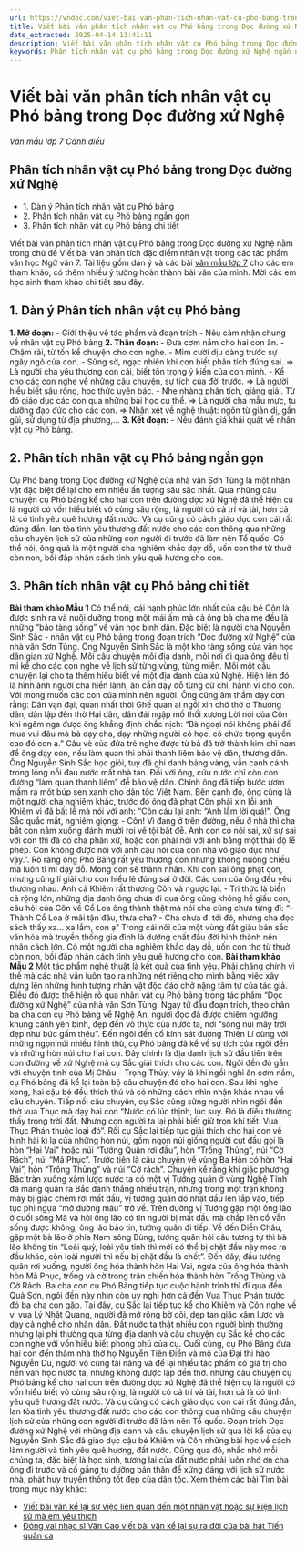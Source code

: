 ```yaml
---
url: https://vndoc.com/viet-bai-van-phan-tich-nhan-vat-cu-pho-bang-trong-doc-duong-xu-nghe-328822
title: Viết bài văn phân tích nhân vật cụ Phó bảng trong Dọc đường xứ Nghệ - Văn mẫu lớp 7 Cánh diều - VnDoc.com
date_extracted: 2025-04-14 13:41:11
description: Viết bài văn phân tích nhân vật cụ Phó bảng trong Dọc đường xứ Nghệ nằm trong chủ đề Viết bài văn phân tích đặc điểm nhân vật trong các tác phẩm văn học Ngữ văn 7.
keywords: Phân tích nhân vật cụ phó bảng trong Dọc đường xứ Nghệ ngắn nhất,văn mẫu lớp 7,tập làm văn lớp 7,ngữ văn 7,buổi học cuối cùng,ngu van 7,văn 7,văn 7 cánh diều,ngữ văn 7 cánh diều,Phân tích nhân vật cụ phó bảng trong Dọc đường xứ Nghệ ngắn gọn,Phân tích đặc điểm nhân vật cụ phó bảng trong Dọc đường xứ Nghệ,Viết bài văn phân tích nhân vật cụ Phó bảng trong Dọc đường xứ Nghệ lớp 7
---
```


# Viết bài văn phân tích nhân vật cụ Phó bảng trong Dọc đường xứ Nghệ
 _Văn mẫu lớp 7 Cánh diều_
## Phân tích nhân vật cụ Phó bảng trong Dọc đường xứ Nghệ
  * 1\. Dàn ý Phân tích nhân vật cụ Phó bảng
  * 2\. Phân tích nhân vật cụ Phó bảng ngắn gọn
  * 3\. Phân tích nhân vật cụ Phó bảng chi tiết

Viết bài văn phân tích nhân vật cụ Phó bảng trong Dọc đường xứ Nghệ nằm trong chủ đề Viết bài văn phân tích đặc điểm nhân vật trong các tác phẩm văn học Ngữ văn 7. Tài liệu gồm dàn ý và các bài [văn mẫu lớp 7](<https://vndoc.com/van-mau-lop7>) cho các em tham khảo, có thêm nhiều ý tưởng hoàn thành bài văn của mình. Mời các em học sinh tham khảo chi tiết sau đây.
## **1\. Dàn ý Phân tích nhân vật cụ Phó bảng**
**1\. Mở đoạn:**
\- Giới thiệu về tác phẩm và đoạn trích
\- Nêu cảm nhận chung về nhân vật cụ Phó bảng
**2\. Thân đoạn:**
\- Đưa cơm nắm cho hai con ăn.
\- Chậm rãi, từ tốn kể chuyện cho con nghe.
\- Mỉm cười dịu dàng trước sự ngây ngô của con.
\- Sững sờ, ngạc nhiên khi con biết phân tích đúng sai.
=> Là người cha yêu thương con cái, biết tôn trọng ý kiến của con mình.
\- Kể cho các con nghe về những câu chuyện, sự tích của đời trước.
=> Là người hiểu biết sâu rộng, học thức uyên bác.
\- Nhẹ nhàng phân tích, giảng giải. Từ đó giáo dục các con qua những bài học cụ thể.
=> Là người cha mẫu mực, tu dưỡng đạo đức cho các con.
=> Nhận xét về nghệ thuật: ngôn từ giản dị, gần gũi, sử dụng từ địa phương,…
**3\. Kết đoạn:**
\- Nêu đánh giá khái quát về nhân vật cụ Phó bảng.
## **2\. Phân tích nhân vật cụ Phó bảng ngắn gọn**
Cụ Phó bảng trong Dọc đường xứ Nghệ của nhà văn Sơn Tùng là một nhân vật đặc biệt để lại cho em nhiều ấn tượng sâu sắc nhất.
Qua những câu chuyện cụ Phó bảng kể cho hai con trên đường dọc xứ Nghệ đã thể hiện cụ là người có vốn hiểu biết vô cùng sâu rộng, là người có cả trí và tài, hơn cả là có tình yêu quê hương đất nước. Và cụ cũng có cách giáo dục con cái rất đúng đắn, lan tỏa tình yêu thương đất nước cho các con thông qua những câu chuyện lịch sử của những con người đi trước đã làm nên Tổ quốc.
Có thể nói, ông quả là một người cha nghiêm khắc dạy dỗ, uốn con thơ từ thuở còn non, bồi đắp nhân cách tình yêu quê hương cho con.
## **3\. Phân tích nhân vật cụ Phó bảng chi tiết**
**Bài tham khảo Mẫu 1**
Có thể nói, cái hạnh phúc lớn nhất của cậu bé Côn là được sinh ra và nuôi dưỡng trong một mái ấm mà cả ông bà cha mẹ đều là những “bảo tàng sống” về văn học bình dân. Đặc biệt là người cha Nguyễn Sinh Sắc - nhân vật cụ Phó bảng trong đoạn trích “Dọc đường xứ Nghệ” của nhà văn Sơn Tùng.
Ông Nguyễn Sinh Sắc là một kho tàng sống của văn học dân gian xứ Nghệ. Mỗi câu chuyện mỗi địa danh, mỗi nơi đi qua ông đều tỉ mỉ kể cho các con nghe về lịch sử từng vùng, từng miền. Mỗi một câu chuyện lại cho ta thêm hiểu biết về một địa danh của xứ Nghệ. Hiện lên đó là hình ảnh người cha hiền lành, ân cần dạy dỗ từng cử chỉ, hành vi cho con. Với mong muốn các con của mình nên người. Ông cũng âm thầm dạy con rằng:
Dân vạn đại, quan nhất thời
Ghế quan ai ngồi xin chớ thờ ơ
Thương dân, dân lập đền thờ
Hại dân, dân đái ngập mồ thối xương
Lời nói của Côn khi ngâm nga được ông khẳng định chắc nịch: “Bà ngoại nói không phải để mua vui đâu mà bà dạy cha, dạy những người có học, có chức trọng quyền cao đó con ạ.” Câu vè của đứa trẻ nghe được từ bà đã trở thành kim chỉ nam để ông dạy con, nếu làm quan thì phải thanh liêm bảo vệ dân, thương dân. Ông Nguyễn Sinh Sắc học giỏi, tuy đã ghi danh bảng vàng, vẫn canh cánh trong lòng nỗi đau nước mất nhà tan. Đối với ông, cứu nước chỉ còn con đường “làm quan thanh liêm” để bảo vệ dân. Chính ông đã tiếp bước ươm mầm ra một búp sen xanh cho dân tộc Việt Nam.
Bên cạnh đó, ông cũng là một người cha nghiêm khắc, trước đó ông đã phạt Côn phải xin lỗi anh Khiêm vì đã bất lễ mà nói với anh:
“Côn cáu lại anh: “Anh lắm lời quá\!”. Ông Sắc quắc mắt, nghiêm giọng:
\- Côn\! Vì đang ở trên đường, nếu ở nhà thì cha bắt con nằm xuống đánh mười roi về tội bất đễ. Anh con có nói sai, xử sự sai với con thì đã có cha phân xử, hoặc con phải nói với anh bằng một thái độ lễ phép. Con không được nói với anh câu nói của con nhà vô giáo dục như vậy.”. Rõ ràng ông Phó Bảng rất yêu thương con nhưng không nuông chiều mà luôn tỉ mỉ dạy dỗ. Mong con sẽ thành nhân. Khi con sai ông phạt con, nhưng cũng lí giải cho con hiểu lẽ đúng sai ở đời. Các con của ông đều yêu thương nhau. Anh cả Khiêm rất thương Côn và ngược lại.
\- Tri thức là biển cả rộng lớn, những địa danh ông chưa đi qua ông cũng không hề giấu con, câu hỏi của Côn về Cổ Loa ông thành thật mà nói cha cũng chưa từng đi: “- Thành Cổ Loa ở mãi tận đâu, thưa cha?
\- Cha chưa đi tới đó, nhưng cha đọc  sách thấy xa… xa lắm, con ạ”
Trong cái nôi của một vùng đất giàu bản sắc văn hóa mà truyền thống gia đình là dưỡng chất đầu đời hình thành nên nhân cách lớn. Có một người cha nghiêm khắc dạy dỗ, uốn con thơ từ thuở còn non, bồi đắp nhân cách tình yêu quê hương cho con.
**Bài tham khảo Mẫu 2**
Một tác phẩm nghệ thuật là kết quả của tình yêu. Phải chăng chính vì thế mà các nhà văn luôn tạo ra những nét riêng cho mình bằng việc xây dựng lên những hình tượng nhân vật độc đáo chở nặng tâm tư của tác giả. Điều đó được thể hiện rõ qua nhân vật cụ Phó bảng trong tác phẩm “Dọc đường xứ Nghệ” của nhà văn Sơn Tùng.
Ngay từ đầu đoạn trích, theo chân ba cha con cụ Phó bảng về Nghệ An, người đọc đã được chiêm ngưỡng khung cảnh yên bình, đẹp đến vô thực của nước ta, nơi “sông núi mây trời đẹp như bức gấm thêu”. Đến ngôi đền cổ kính sát đường Thiên Lí cùng với những ngọn núi nhiều hình thù, cụ Phó bảng đã kể về sự tích của ngôi đền và những hòn núi cho hai con. Đây chính là địa danh lịch sử đầu tiên trên con đường về xứ Nghệ mà cụ Sắc giải thích cho các con. Ngôi đền đó gắn với chuyện tình của Mị Châu – Trọng Thủy, vậy là khi ngồi nghỉ ăn cơm nắm, cụ Phó bảng đã kể lại toàn bộ câu chuyện đó cho hai con. Sau khi nghe xong, hai cậu bé đều thích thú và có những cách nhìn nhận khác nhau về câu chuyện.
Tiếp nối câu chuyện, cụ Sắc cũng sững người nhìn ngôi đền thờ vua Thục mà dạy hai con “Nước có lúc thịnh, lúc suy. Đó là điều thường thấy trong trời đất. Nhưng con người ta lại phải biết giữ trọn khí tiết. Vua Thục Phán thuộc loại đó”. Rồi cụ Sắc lại tiếp tục giải thích cho hai con về hình hài kì lạ của những hòn núi, gồm ngọn núi giống người cụt đầu gọi là hòn “Hai Vai” hoặc núi “Tướng Quân rơi đầu”, hòn “Trống Thủng”, núi “Cờ Rách”, núi “Mã Phục”. Trước tiên là câu chuyện về vùng Ba Hòn có hòn “Hai Vai”, hòn “Trống Thủng” và núi “Cờ rách”. Chuyện kể rằng khi giặc phương Bắc tràn xuống xâm lược nước ta có một vị Tướng quân ở vùng Nghệ Tĩnh đã mang quân ra Bắc đánh thắng nhiều trận, nhưng trong một trận không may bị giặc chém rơi mất đầu, vị tướng quân đó nhặt đầu lên lắp vào, tiếp tục phi ngựa “mở đường máu” trở về. Trên đường vị Tướng gặp một ông lão ở cuối sông Mã và hỏi ông lão có tin người bị mất đầu mà chắp lên cổ vẫn sống được không, ông lão bảo tin, tướng quân đi tiếp. Về đến Diễn Châu, gặp một bà lão ở phía Nam sông Bùng, tướng quân hỏi câu tương tự thì bà lão không tin “Loài quỷ, loài yêu tinh thì mới có thể bị chặt đầu này mọc ra đầu khác, còn loài người thì nếu bị chặt đầu là chết”. Đến đây, đầu tướng quân rơi xuống, người ông hóa thành hòn Hai Vai, ngựa của ông hóa thành hòn Mã Phục, trống và cờ trong trận chiến hóa thành hòn Trống Thủng và Cờ Rách.
Ba cha con cụ Phó Bảng tiếp tục cuộc hành trình thì đi qua đền Quả Sơn, ngôi đền này nhìn còn uy nghi hơn cả đền Vua Thục Phán trước đó ba cha con gặp. Tại đây, cụ Sắc lại tiếp tục kể cho Khiêm và Côn nghe về vị vua Lý Nhật Quang, người đã mở rộng bờ cõi, dẹp tan giặc xâm lược và dạy cả nghề cho nhân dân. Đất nước ta thật nhiều con người bình thường nhưng lại phi thường qua từng địa danh và câu chuyện cụ Sắc kể cho các con nghe với vốn hiểu biết phong phú của cụ. Cuối cùng, cụ Phó Bảng đưa hai con đến thăm nhà thờ họ Nguyễn Tiên Điền và mộ của Đại thi hào Nguyễn Du, người vô cùng tài năng và để lại nhiều tác phẩm có giá trị cho nền văn học nước ta, nhưng không được lập đền thờ.
những câu chuyện cụ Phó bảng kể cho hai con trên đường dọc xứ Nghệ đã thể hiện cụ là người có vốn hiểu biết vô cùng sâu rộng, là người có cả trí và tài, hơn cả là có tình yêu quê hương đất nước. Và cụ cũng có cách giáo dục con cái rất đúng đắn, lan tỏa tình yêu thương đất nước cho các con thông qua những câu chuyện lịch sử của những con người đi trước đã làm nên Tổ quốc.
Đoạn trích Dọc đường xứ Nghệ với những địa danh và câu chuyện lịch sử qua lời kể của cụ Nguyễn Sinh Sắc đã giáo dục cậu bé Khiêm và Côn những bài học về cách làm người và tình yêu quê hương, đất nước. Cũng qua đó, nhắc nhở mỗi chúng ta, đặc biệt là học sinh, tương lai của đất nước phải luôn nhớ ơn cha ông đi trước và cố gắng tu dưỡng bản thân để xứng đáng với lịch sử nước nhà, phát huy truyền thống tốt đẹp của dân tộc.
Xem thêm các bài Tìm bài trong mục này khác:
  * [Viết bài văn kể lại sự việc liên quan đến một nhân vật hoặc sự kiện lịch sử mà em yêu thích](</viet-bai-van-ke-lai-su-viec-lien-quan-den-mot-nhan-vat-hoac-su-kien-lich-su-ma-em-yeu-thich-268213>)
  * [Đóng vai nhạc sĩ Văn Cao viết bài văn kể lại sự ra đời của bài hát Tiến quân ca](</dong-vai-nhac-si-van-cao-viet-bai-van-ke-lai-su-ra-doi-cua-bai-hat-tien-quan-ca-268217>)


